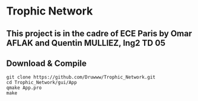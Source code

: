 # Trophic Network

## This project is in the cadre of ECE Paris by Omar AFLAK and Quentin MULLIEZ, Ing2 TD 05

## Download & Compile

```
git clone https://github.com/Druwww/Trophic_Network.git
cd Trophic_Network/gui/App
qmake App.pro
make
```
